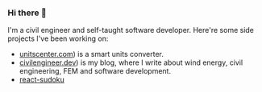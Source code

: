 ### Hi there 👋
I'm a civil engineer and self-taught software developer. Here're some side projects I've been working on:
- [unitscenter.com](https://www.unitscenter.com/)) is a smart units converter.
- [civilengineer.dev](https://civilengineer.dev/)) is my blog, where I write about wind energy, civil engineering, FEM and software development.
- [react-sudoku](https://daalgi.github.io/react-sudoku/)
